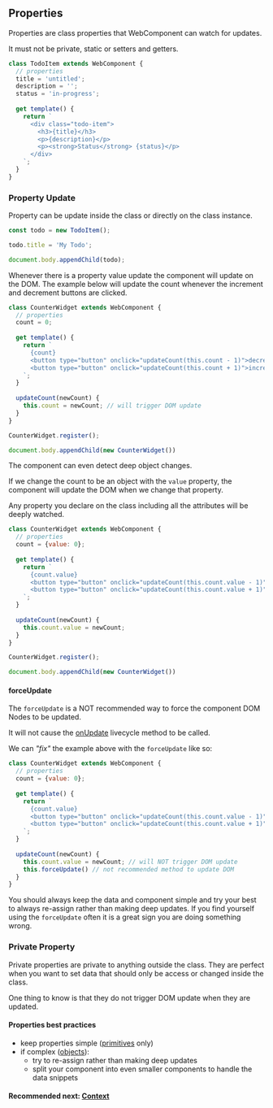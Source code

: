 ## Properties
Properties are class properties that WebComponent can watch for updates.

It must not be private, static or setters and getters.

```js
class TodoItem extends WebComponent {
  // properties
  title = 'untitled';
  description = '';
  status = 'in-progress';
  
  get template() {
    return `
      <div class="todo-item">
        <h3>{title}</h3>
        <p>{description}</p>
        <p><strong>Status</strong> {status}</p>
      </div>
    `;
  }
}
```

### Property Update 
Property can be update inside the class or directly on the class instance.

```js
const todo = new TodoItem();

todo.title = 'My Todo';

document.body.appendChild(todo);
```

Whenever there is a property value update the component will update on the DOM.
The example below will update the count whenever the increment and decrement buttons are clicked.

```js
class CounterWidget extends WebComponent {
  // properties
  count = 0;
  
  get template() {
    return `
      {count}
      <button type="button" onclick="updateCount(this.count - 1)">decrement</button>
      <button type="button" onclick="updateCount(this.count + 1)">increment</button>
    `;
  }
  
  updateCount(newCount) {
    this.count = newCount; // will trigger DOM update
  }
}

CounterWidget.register();

document.body.appendChild(new CounterWidget())
```

The component can even detect deep object changes.

If we change the count to be an object with the `value` property, the component will update the DOM when we change
that property.

Any property you declare on the class including all the attributes will be deeply watched.

```js
class CounterWidget extends WebComponent {
  // properties
  count = {value: 0};
  
  get template() {
    return `
      {count.value}
      <button type="button" onclick="updateCount(this.count.value - 1)">decrement</button>
      <button type="button" onclick="updateCount(this.count.value + 1)">increment</button>
    `;
  }
  
  updateCount(newCount) {
    this.count.value = newCount;
  }
}

CounterWidget.register();

document.body.appendChild(new CounterWidget())
```

#### forceUpdate
The `forceUpdate` is a NOT recommended way to force the component DOM Nodes to be updated.

It will not cause the [onUpdate](https://github.com/beforesemicolon/web-component/blob/master/doc/livecycles.md#onupdate) livecycle method to be called.

We can *"fix"* the example above with the `forceUpdate` like so:

```js
class CounterWidget extends WebComponent {
  // properties
  count = {value: 0};
  
  get template() {
    return `
      {count.value}
      <button type="button" onclick="updateCount(this.count.value - 1)">decrement</button>
      <button type="button" onclick="updateCount(this.count.value + 1)">increment</button>
    `;
  }
  
  updateCount(newCount) {
    this.count.value = newCount; // will NOT trigger DOM update
    this.forceUpdate() // not recommended method to update DOM
  }
}
```

You should always keep the data and component simple and try your best to always re-assign rather
than making deep updates. If you find yourself using the `forceUpdate` often it is a great sign you
are doing something wrong.

### Private Property
Private properties are private to anything outside the class. They are perfect when you want to set data
that should only be access or changed inside the class.

One thing to know is that they do not trigger DOM update when they are updated.

#### Properties best practices
- keep properties simple ([primitives](https://developer.mozilla.org/en-US/docs/Glossary/Primitive) only)
- if complex ([objects](https://developer.mozilla.org/en-US/docs/Web/JavaScript/Data_structures#objects)):
  - try to re-assign rather than making deep updates 
  - split your component into even smaller components to handle the data snippets 

#### Recommended next: [Context](https://github.com/beforesemicolon/web-component/blob/master/doc/context.md)
